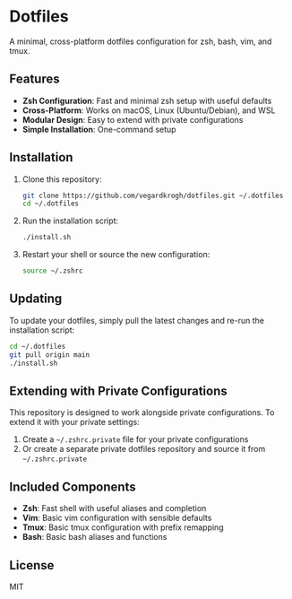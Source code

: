 # Dotfiles

A minimal, cross-platform dotfiles configuration for zsh, bash, vim, and tmux.

## Features

- **Zsh Configuration**: Fast and minimal zsh setup with useful defaults
- **Cross-Platform**: Works on macOS, Linux (Ubuntu/Debian), and WSL
- **Modular Design**: Easy to extend with private configurations
- **Simple Installation**: One-command setup

## Installation

1. Clone this repository:
   ```bash
   git clone https://github.com/vegardkrogh/dotfiles.git ~/.dotfiles
   cd ~/.dotfiles
   ```

2. Run the installation script:
   ```bash
   ./install.sh
   ```

3. Restart your shell or source the new configuration:
   ```bash
   source ~/.zshrc
   ```

## Updating

To update your dotfiles, simply pull the latest changes and re-run the installation script:

```bash
cd ~/.dotfiles
git pull origin main
./install.sh
```

## Extending with Private Configurations

This repository is designed to work alongside private configurations. To extend it with your private settings:

1. Create a `~/.zshrc.private` file for your private configurations
2. Or create a separate private dotfiles repository and source it from `~/.zshrc.private`

## Included Components

- **Zsh**: Fast shell with useful aliases and completion
- **Vim**: Basic vim configuration with sensible defaults
- **Tmux**: Basic tmux configuration with prefix remapping
- **Bash**: Basic bash aliases and functions

## License

MIT